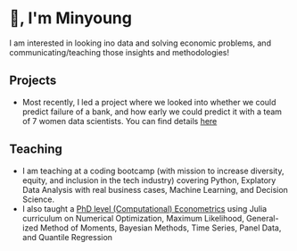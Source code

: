 # 👋, I'm Minyoung

I am interested in looking ino data and solving economic problems, and communicating/teaching those insights and methodologies!

## Projects
- Most recently, I led a project where we looked into whether we could predict failure of a bank, and how early we could predict it with a team of 7 women data scientists. You can find details [here](https://github.com/maggieroot39/ds4a-fall2021)

## Teaching
- I am teaching at a coding bootcamp (with mission to increase diversity, equity,
and inclusion in the tech industry) covering Python, Explatory Data Analysis with real business cases, Machine Learning, and Decision Science. 
 - I also taught a [PhD level (Computational) Econometrics](https://github.com/minyoungrho/Econometrics2) using Julia curriculum on Numerical Optimization, Maximum Likelihood, General-
ized Method of Moments, Bayesian Methods, Time Series, Panel Data, and Quantile Regression

